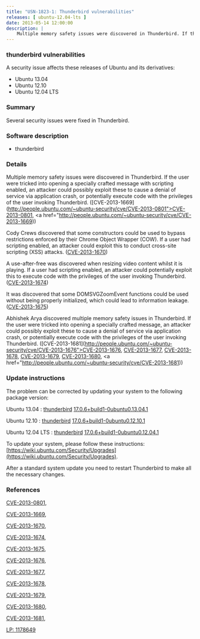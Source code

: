 ```yaml
---
title: "USN-1823-1: Thunderbird vulnerabilities"
releases: [ ubuntu-12.04-lts ]
date: 2013-05-14 12:00:00
description: |
    Multiple memory safety issues were discovered in Thunderbird. If the user were tricked into opening a specially crafted message with scripting enabled, an attacker could possibly exploit these to cause a denial of service via application crash, or potentially execute code with the privileges of the user invoking Thunderbird. ([CVE-2013-1669](http://people.ubuntu.com/~ubuntu-security/cve/CVE-2013-0801">CVE-2013-0801</a>, <a href="http://people.ubuntu.com/~ubuntu-security/cve/CVE-2013-1669))
--- 
```

 
### thunderbird vulnerabilities

A security issue affects these releases of Ubuntu and its derivatives:

* Ubuntu 13.04
* Ubuntu 12.10
* Ubuntu 12.04 LTS

### Summary

Several security issues were fixed in Thunderbird. 

### Software description

* thunderbird 

### Details

Multiple memory safety issues were discovered in Thunderbird. If the user were tricked into opening a specially crafted message with scripting enabled, an attacker could possibly exploit these to cause a denial of service via application crash, or potentially execute code with the privileges of the user invoking Thunderbird. ([CVE-2013-1669](http://people.ubuntu.com/~ubuntu-security/cve/CVE-2013-0801">CVE-2013-0801</a>, <a href="http://people.ubuntu.com/~ubuntu-security/cve/CVE-2013-1669))

Cody Crews discovered that some constructors could be used to bypass restrictions enforced by their Chrome Object Wrapper (COW). If a user had scripting enabled, an attacker could exploit this to conduct cross-site scripting (XSS) attacks. ([CVE-2013-1670](http://people.ubuntu.com/~ubuntu-security/cve/CVE-2013-1670))

A use-after-free was discovered when resizing video content whilst it is playing. If a user had scripting enabled, an attacker could potentially exploit this to execute code with the privileges of the user invoking Thunderbird. ([CVE-2013-1674](http://people.ubuntu.com/~ubuntu-security/cve/CVE-2013-1674))

It was discovered that some DOMSVGZoomEvent functions could be used without being properly initialized, which could lead to information leakage. ([CVE-2013-1675](http://people.ubuntu.com/~ubuntu-security/cve/CVE-2013-1675))

Abhishek Arya discovered multiple memory safety issues in Thunderbird. If the user were tricked into opening a specially crafted message, an attacker could possibly exploit these to cause a denial of service via application crash, or potentially execute code with the privileges of the user invoking Thunderbird. ([CVE-2013-1681](http://people.ubuntu.com/~ubuntu-security/cve/CVE-2013-1676">CVE-2013-1676</a>, <a href="http://people.ubuntu.com/~ubuntu-security/cve/CVE-2013-1677">CVE-2013-1677</a>, <a href="http://people.ubuntu.com/~ubuntu-security/cve/CVE-2013-1678">CVE-2013-1678</a>, <a href="http://people.ubuntu.com/~ubuntu-security/cve/CVE-2013-1679">CVE-2013-1679</a>, <a href="http://people.ubuntu.com/~ubuntu-security/cve/CVE-2013-1680">CVE-2013-1680</a>, <a href="http://people.ubuntu.com/~ubuntu-security/cve/CVE-2013-1681)) 

### Update instructions

The problem can be corrected by updating your system to the following package version:

Ubuntu 13.04
 : [thunderbird](https://launchpad.net/ubuntu/+source/thunderbird) <span> [17.0.6+build1-0ubuntu0.13.04.1](https://launchpad.net/ubuntu/+source/thunderbird/17.0.6+build1-0ubuntu0.13.04.1) </span> 

Ubuntu 12.10
 : [thunderbird](https://launchpad.net/ubuntu/+source/thunderbird) <span> [17.0.6+build1-0ubuntu0.12.10.1](https://launchpad.net/ubuntu/+source/thunderbird/17.0.6+build1-0ubuntu0.12.10.1) </span> 

Ubuntu 12.04 LTS
 : [thunderbird](https://launchpad.net/ubuntu/+source/thunderbird) <span> [17.0.6+build1-0ubuntu0.12.04.1](https://launchpad.net/ubuntu/+source/thunderbird/17.0.6+build1-0ubuntu0.12.04.1) </span> 

To update your system, please follow these instructions: [https://wiki.ubuntu.com/Security/Upgrades](https://wiki.ubuntu.com/Security/Upgrades).

After a standard system update you need to restart Thunderbird to make all the necessary changes. 

### References

 [CVE-2013-0801](http://people.ubuntu.com/~ubuntu-security/cve/CVE-2013-0801), 

 [CVE-2013-1669](http://people.ubuntu.com/~ubuntu-security/cve/CVE-2013-1669), 

 [CVE-2013-1670](http://people.ubuntu.com/~ubuntu-security/cve/CVE-2013-1670), 

 [CVE-2013-1674](http://people.ubuntu.com/~ubuntu-security/cve/CVE-2013-1674), 

 [CVE-2013-1675](http://people.ubuntu.com/~ubuntu-security/cve/CVE-2013-1675), 

 [CVE-2013-1676](http://people.ubuntu.com/~ubuntu-security/cve/CVE-2013-1676), 

 [CVE-2013-1677](http://people.ubuntu.com/~ubuntu-security/cve/CVE-2013-1677), 

 [CVE-2013-1678](http://people.ubuntu.com/~ubuntu-security/cve/CVE-2013-1678), 

 [CVE-2013-1679](http://people.ubuntu.com/~ubuntu-security/cve/CVE-2013-1679), 

 [CVE-2013-1680](http://people.ubuntu.com/~ubuntu-security/cve/CVE-2013-1680), 

 [CVE-2013-1681](http://people.ubuntu.com/~ubuntu-security/cve/CVE-2013-1681), 

 [LP: 1178649](https://launchpad.net/bugs/1178649)
 
